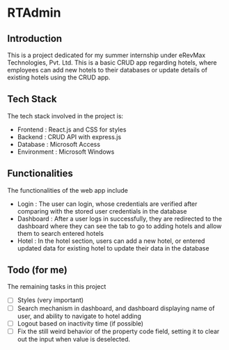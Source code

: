 # RTAdmin

## Introduction

This is a project dedicated for my summer internship under eRevMax Technologies, Pvt. Ltd. This is a basic CRUD app regarding hotels, where employees can add new hotels to their databases or update details of existing hotels using the CRUD app.

## Tech Stack

The tech stack involved in the project is:

- Frontend : React.js and CSS for styles
- Backend : CRUD API with express.js
- Database : Microsoft Access
- Environment : Microsoft Windows

## Functionalities

The functionalities of the web app include

- Login : The user can login, whose credentials are verified after comparing with the stored user credentials in the database
- Dashboard : After a user logs in successfully, they are redirected to the dashboard where they can see the tab to go to adding hotels and allow them to search entered hotels
- Hotel : In the hotel section, users can add a new hotel, or entered updated data for existing hotel to update their data in the database

## Todo (for me)

The remaining tasks in this project

- [ ] Styles (very important)
- [ ] Search mechanism in dashboard, and dashboard displaying name of user, and ability to navigate to hotel adding
- [ ] Logout based on inactivity time (if possible)
- [ ] Fix the still weird behavior of the property code field, setting it to clear out the input when value is deselected.
